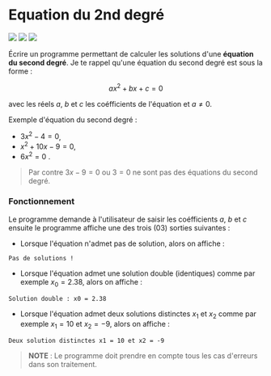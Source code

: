 # Equation du 2nd degré
![](https://img.shields.io/badge/lastest-2024--05--16-success)
![](https://img.shields.io/badge/contact-dr.mokira%40gmail.com-blueviolet)
![](https://img.shields.io/badge/duration-03H-yellow)

Écrire un programme permettant de calculer les solutions d'une **équation
du second degré**. Je te rappel qu'une équation du second degré est
sous la forme :

$$
a x^2 + b x + c = 0
$$

avec les réels $a$, $b$ et $c$ les coéfficients de l'équation et
$a \ne 0$.

Exemple d'équation du second degré :
- $3 x^2 - 4 = 0$, 
- $x^2 + 10 x - 9 = 0$,
- $6x^2 = 0$ .

> Par contre $3x - 9 = 0$ ou $3 = 0$ ne sont pas
des équations du second degré.

### Fonctionnement
Le programme demande à l'utilisateur de saisir les coéfficients $a$, $b$ et $c$
ensuite le programme affiche une des trois (03) sorties suivantes :

- Lorsque l'équation n'admet pas de solution, alors on affiche :

```
Pas de solutions !
```

- Lorsque l'équation admet une solution double (identiques) comme par exemple
$x_0 = 2.38$, alors on affiche :

```
Solution double : x0 = 2.38
```

- Lorsque l'équation admet deux solutions distinctes $x_1$ et $x_2$
comme par exemple $x_1 = 10$ et $x_2 = -9$, alors on affiche :

```
Deux solution distinctes x1 = 10 et x2 = -9
```

> **NOTE** : Le programme doit prendre en compte tous les cas d'erreurs
dans son traitement.

